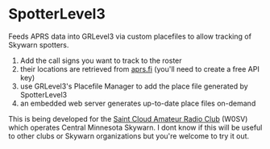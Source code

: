 # SpotterLevel3
Feeds APRS data into GRLevel3 via custom placefiles to allow tracking of Skywarn spotters.

1. Add the call signs you want to track to the roster
2. their locations are retrieved from [aprs.fi](https://aprs.fi) (you'll need to create a free API key)
4. use GRLevel3's Placefile Manager to add the place file generated by SpotterLevel3
5. an embedded web server generates up-to-date place files on-demand

This is being developed for the [Saint Cloud Amateur Radio Club](https://w0sv.club) (W0SV) which operates Central Minnesota Skywarn. I dont know if this will be useful to other clubs or Skywarn organizations but you're welcome to try it out.
